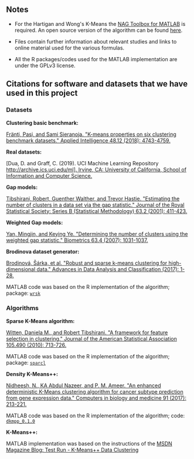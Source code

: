 ## Notes

- For the Hartigan and Wong's K-Means the [NAG Toolbox for MATLAB](https://www.nag.co.uk/nag-toolbox-matlab) is required. An open source version of the algorithm can be found [here](https://people.sc.fsu.edu/~jburkardt/m_src/matlab_kmeans/matlab_kmeans.html).

- Files contain further information about relevant studies and links to online material used for the various formulas.

- All the R packages/codes used for the MATLAB implementation are under the GPLv3 license.

## Citations for software and datasets that we have used in this project

### Datasets

**Clustering basic benchmark:**

[Fränti, Pasi, and Sami Sieranoja. "K-means properties on six clustering benchmark datasets." Applied Intelligence 48.12 (2018): 4743-4759.](https://link.springer.com/article/10.1007/s10489-018-1238-7)

**Real datasets:**

[Dua, D. and Graff, C. (2019). UCI Machine Learning Repository [http://archive.ics.uci.edu/ml]. Irvine, CA: University of California, School of Information and Computer Science.](https://archive.ics.uci.edu/ml/index.php)

**Gap models:**

[Tibshirani, Robert, Guenther Walther, and Trevor Hastie. "Estimating the number of clusters in a data set via the gap statistic." Journal of the Royal Statistical Society: Series B (Statistical Methodology) 63.2 (2001): 411-423.](https://rss.onlinelibrary.wiley.com/doi/abs/10.1111/1467-9868.00293)

**Weighted Gap models:**

[Yan, Mingjin, and Keying Ye. "Determining the number of clusters using the weighted gap statistic." Biometrics 63.4 (2007): 1031-1037.](https://onlinelibrary.wiley.com/doi/full/10.1111/j.1541-0420.2007.00784.x)

**Brodinova dataset generator:**

[Brodinová, Šárka, et al. "Robust and sparse k-means clustering for high-dimensional data." Advances in Data Analysis and Classification (2017): 1-28.](https://link.springer.com/article/10.1007/s11634-019-00356-9)

MATLAB code was based on the R implementation of the algorithm; package: [`wrsk`](https://github.com/brodsa/wrsk)


### Algorithms

**Sparse K-Means algorithm:**

[Witten, Daniela M., and Robert Tibshirani. "A framework for feature selection in clustering." Journal of the American Statistical Association 105.490 (2010): 713-726.](https://amstat.tandfonline.com/doi/abs/10.1198/jasa.2010.tm09415)

MATLAB code was based on the R implementation of the algorithm; package: [`sparcl`](https://cran.r-project.org/web/packages/sparcl/index.html)

**Density K-Means++:**

[Nidheesh, N., KA Abdul Nazeer, and P. M. Ameer. "An enhanced deterministic K-Means clustering algorithm for cancer subtype prediction from gene expression data." Computers in biology and medicine 91 (2017): 213-221.](https://www.sciencedirect.com/science/article/pii/S0010482517303402)

MATLAB code was based on the R implementation of the algorithm; code: [`dkmpp_0.1.0`](https://github.com/nidheesh-n/dkmpp)

**K-Means++:**

MATLAB implementation was based on the instructions of the [MSDN Magazine Blog: Test Run - K-Means++ Data Clustering](https://msdn.microsoft.com/en-us/magazine/mt185575.aspx)
